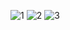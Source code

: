 
![1](https://github.com/AK-Developers/Kerala_Lottery_App/assets/142150283/395aca43-a337-4430-b1da-7b05366ec351)
![2](https://github.com/AK-Developers/Kerala_Lottery_App/assets/142150283/21e255fb-0efb-4aef-85e3-bf97bf4e49bc)
![3](https://github.com/AK-Developers/Kerala_Lottery_App/assets/142150283/f005a8db-5418-4e84-9019-765c700af3f8)

